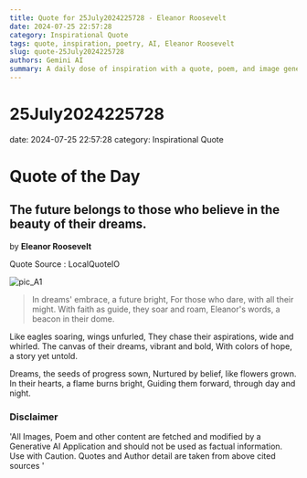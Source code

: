 ```yaml
---
title: Quote for 25July2024225728 - Eleanor Roosevelt
date: 2024-07-25 22:57:28
category: Inspirational Quote
tags: quote, inspiration, poetry, AI, Eleanor Roosevelt
slug: quote-25July2024225728
authors: Gemini AI
summary: A daily dose of inspiration with a quote, poem, and image generated by AI.
---
```


# 25July2024225728
date: 2024-07-25 22:57:28
category: Inspirational Quote

# Quote of the Day
## The future belongs to those who believe in the beauty of their dreams.
by **Eleanor Roosevelt**

Quote Source : LocalQuoteIO

![pic_A1](media/20240725225728.png)


> In dreams' embrace, a future bright,
For those who dare, with all their might.
With faith as guide, they soar and roam,
Eleanor's words, a beacon in their dome.

Like eagles soaring, wings unfurled,
They chase their aspirations, wide and whirled.
The canvas of their dreams, vibrant and bold,
With colors of hope, a story yet untold.

Dreams, the seeds of progress sown,
Nurtured by belief, like flowers grown.
In their hearts, a flame burns bright,
Guiding them forward, through day and night.


### Disclaimer
'All Images, Poem and other content are fetched and modified by a Generative AI Application and should not be used as factual information. Use with Caution. Quotes and Author detail are taken from above cited sources '
    